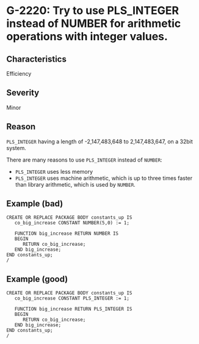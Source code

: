 # G-2220: Try to use PLS_INTEGER instead of NUMBER for arithmetic operations with integer values. 

## Characteristics

Efficiency

## Severity

Minor

## Reason

`PLS_INTEGER` having a length of -2,147,483,648 to 2,147,483,647, on a 32bit system.

There are many reasons to use `PLS_INTEGER` instead of `NUMBER`:

* `PLS_INTEGER` uses less memory
* `PLS_INTEGER` uses machine arithmetic, which is up to three times faster than library arithmetic, which is used by `NUMBER`.

## Example (bad)

```
CREATE OR REPLACE PACKAGE BODY constants_up IS
   co_big_increase CONSTANT NUMBER(5,0) := 1;
   
   FUNCTION big_increase RETURN NUMBER IS
   BEGIN
      RETURN co_big_increase;
   END big_increase;
END constants_up;
/
```

## Example (good)

```
CREATE OR REPLACE PACKAGE BODY constants_up IS
   co_big_increase CONSTANT PLS_INTEGER := 1;
   
   FUNCTION big_increase RETURN PLS_INTEGER IS
   BEGIN
      RETURN co_big_increase;
   END big_increase;
END constants_up;
/
```